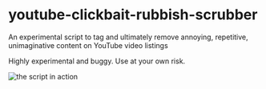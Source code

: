 # youtube-clickbait-rubbish-scrubber
An experimental script to tag and ultimately remove annoying, repetitive, unimaginative content on YouTube video listings

Highly experimental and buggy. Use at your own risk.

![the script in action](https://i.imgur.com/uwxzVx2.png)
